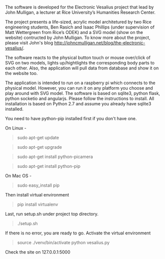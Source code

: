 The software is developed for the Electronic Vesalius project that lead by John Mulligan, a lecturer at Rice University’s Humanities Research Center. 

The project presents a life-sized, acrylic model architetured by two Rice engineering students, Ben Rasich and Isaac Phillips (under supervision of Matt Wettergreen from Rice’s ODEK) and a SVG model (show on the website) contructed by John Mulligan. To know more about the project, please visit John's blog http://johncmulligan.net/blog/the-electronic-vesalius/. 

The software reacts to the physical button touch or mouse over/click of SVG on two models, lights up/hightlights the corresponding body parts to each other. Also, the application will pull data from database and show it on the website too.

The application is intended to run on a raspberry pi which connects to the physical model. However, you can run it on any platform you choose and play around with SVG model. The software is based on sqlite3, python flask, python socketio and angularjs. Please follow the instructions to install. All installation is based on Python 2.7 and assume you already have sqlite3 installed.


You need to have python-pip installed first if you don't have one.

On Linux -
>sudo apt-get update 

>sudo apt-get upgrade

>sudo apt-get install python-picamera

>sudo apt-get install python-pip


On Mac OS -
 > sudo easy_install pip


Then install virtual environment 
> pip install virtualenv

Last, run setup.sh under project top directory.
> ./setup.sh

If there is no error, you are ready to go. Activate the virtual environment
> source ./venv/bin/activate
> python vesalius.py

Check the site on 127.0.0.1:5000


